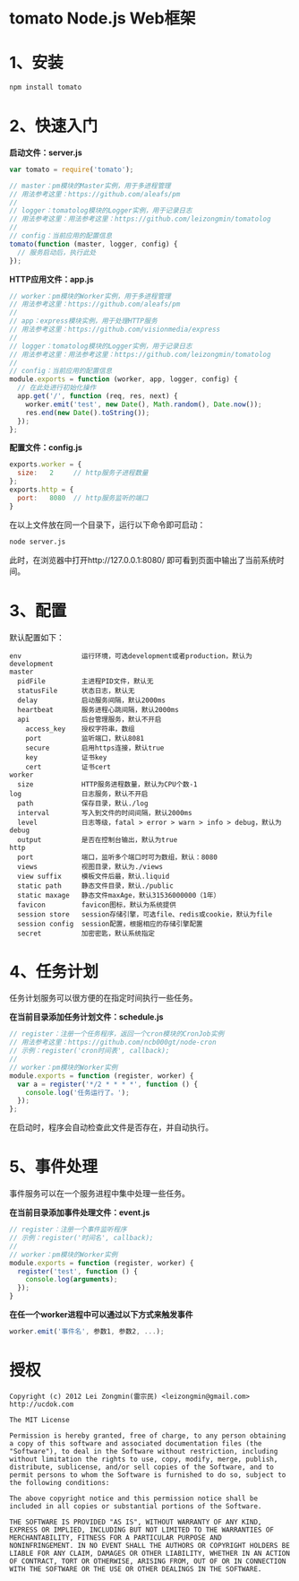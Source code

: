 tomato Node.js Web框架
===============

1、安装
==============

```bash
npm install tomato
```


2、快速入门
==============

**启动文件：server.js**

```javascript
var tomato = require('tomato');

// master：pm模块的Master实例，用于多进程管理
// 用法参考这里：https://github.com/aleafs/pm
//
// logger：tomatolog模块的Logger实例，用于记录日志
// 用法参考这里：用法参考这里：https://github.com/leizongmin/tomatolog
//
// config：当前应用的配置信息
tomato(function (master, logger, config) {
  // 服务启动后，执行此处
});
```

**HTTP应用文件：app.js**

```javascript
// worker：pm模块的Worker实例，用于多进程管理
// 用法参考这里：https://github.com/aleafs/pm
//
// app：express模块实例，用于处理HTTP服务
// 用法参考这里：https://github.com/visionmedia/express
//
// logger：tomatolog模块的Logger实例，用于记录日志
// 用法参考这里：用法参考这里：https://github.com/leizongmin/tomatolog
//
// config：当前应用的配置信息
module.exports = function (worker, app, logger, config) {
  // 在此处进行初始化操作
  app.get('/', function (req, res, next) {
    worker.emit('test', new Date(), Math.random(), Date.now());
    res.end(new Date().toString());
  });
};
```

**配置文件：config.js**

```javascript
exports.worker = {
  size:   2     // http服务子进程数量
};
exports.http = {
  port:   8080  // http服务监听的端口
}
```

在以上文件放在同一个目录下，运行以下命令即可启动：

```bash
node server.js
```

此时，在浏览器中打开http://127.0.0.1:8080/ 即可看到页面中输出了当前系统时间。


3、配置
==============

默认配置如下：

```
env               运行环境，可选development或者production，默认为development
master
  pidFile         主进程PID文件，默认无
  statusFile      状态日志，默认无
  delay           启动服务间隔，默认2000ms
  heartbeat       服务进程心跳间隔，默认2000ms
  api             后台管理服务，默认不开启
    access_key    授权字符串，数组
    port          监听端口，默认8081
    secure        启用https连接，默认true
    key           证书key
    cert          证书cert
worker
  size            HTTP服务进程数量，默认为CPU个数-1
log               日志服务，默认不开启
  path            保存目录，默认./log
  interval        写入到文件的时间间隔，默认2000ms
  level           日志等级，fatal > error > warn > info > debug，默认为debug
  output          是否在控制台输出，默认为true
http
  port            端口，监听多个端口时可为数组，默认：8080
  views           视图目录，默认为./views
  view suffix     模板文件后最，默认.liquid
  static path     静态文件目录，默认./public
  static maxage   静态文件maxAge，默认31536000000（1年）
  favicon         favicon图标，默认为系统提供
  session store   session存储引擎，可选file、redis或cookie，默认为file
  session config  session配置，根据相应的存储引擎配置
  secret          加密密匙，默认系统指定
```


4、任务计划
=============

任务计划服务可以很方便的在指定时间执行一些任务。

**在当前目录添加任务计划文件：schedule.js**

```javascript
// register：注册一个任务程序，返回一个cron模块的CronJob实例
// 用法参考这里：https://github.com/ncb000gt/node-cron
// 示例：register('cron时间表', callback);
//
// worker：pm模块的Worker实例
module.exports = function (register, worker) {
  var a = register('*/2 * * * *', function () {
    console.log('任务运行了。');
  });
};
```

在启动时，程序会自动检查此文件是否存在，并自动执行。


5、事件处理
==============

事件服务可以在一个服务进程中集中处理一些任务。

**在当前目录添加事件处理文件：event.js**

```javascript
// register：注册一个事件监听程序
// 示例：register('时间名', callback);
//
// worker：pm模块的Worker实例
module.exports = function (register, worker) {
  register('test', function () {
    console.log(arguments);
  });
}
```

**在任一个worker进程中可以通过以下方式来触发事件**

```javascript
worker.emit('事件名', 参数1, 参数2, ...);
```


授权
=================

```
Copyright (c) 2012 Lei Zongmin(雷宗民) <leizongmin@gmail.com>
http://ucdok.com

The MIT License

Permission is hereby granted, free of charge, to any person obtaining
a copy of this software and associated documentation files (the
"Software"), to deal in the Software without restriction, including
without limitation the rights to use, copy, modify, merge, publish,
distribute, sublicense, and/or sell copies of the Software, and to
permit persons to whom the Software is furnished to do so, subject to
the following conditions:

The above copyright notice and this permission notice shall be
included in all copies or substantial portions of the Software.

THE SOFTWARE IS PROVIDED "AS IS", WITHOUT WARRANTY OF ANY KIND,
EXPRESS OR IMPLIED, INCLUDING BUT NOT LIMITED TO THE WARRANTIES OF
MERCHANTABILITY, FITNESS FOR A PARTICULAR PURPOSE AND
NONINFRINGEMENT. IN NO EVENT SHALL THE AUTHORS OR COPYRIGHT HOLDERS BE
LIABLE FOR ANY CLAIM, DAMAGES OR OTHER LIABILITY, WHETHER IN AN ACTION
OF CONTRACT, TORT OR OTHERWISE, ARISING FROM, OUT OF OR IN CONNECTION
WITH THE SOFTWARE OR THE USE OR OTHER DEALINGS IN THE SOFTWARE.
```

